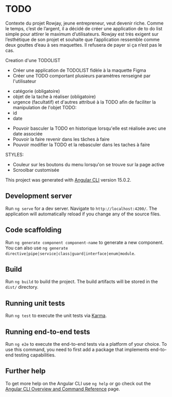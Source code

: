 # TODO

Contexte du projet
Rowjay, jeune entrepreneur, veut devenir riche. Comme le temps, c’est de l’argent, il a décidé de créer une application de to do list simple pour attirer le maximum d’utilisateurs. Rowjay est très exigent sur l’esthétique de son projet et souhaite que l’application ressemble comme deux gouttes d’eau à ses maquettes. Il refusera de payer si ça n’est pas le cas.

Creation d'une TODOLIST

* Créer une application de TODOLIST fidèle à la maquette Figma
* Créer une TODO comportant plusieurs paramètres renseigné par l'utilisateur
 - catégorie (obligatoire)
 - objet de la tache à réaliser (obligatoire)
 - urgence (facultatif)
 et d'autres attribué à la TODO afin de faciliter la manipulation de l'objet TODO:
 - id
 - date


 * Pouvoir basculer la TODO en historique lorsqu'elle est réalisée avec une date associée
 * Pouvoir la faire revenir dans les tâches à faire
 * Pouvoir modifier la TODO et la rebasculer dans les taches à faire


 STYLES:

 * Couleur sur les boutons du menu lorsqu'on se trouve sur la page active
 * Scroolbar customisée



This project was generated with [Angular CLI](https://github.com/angular/angular-cli) version 15.0.2.

## Development server

Run `ng serve` for a dev server. Navigate to `http://localhost:4200/`. The application will automatically reload if you change any of the source files.

## Code scaffolding

Run `ng generate component component-name` to generate a new component. You can also use `ng generate directive|pipe|service|class|guard|interface|enum|module`.

## Build

Run `ng build` to build the project. The build artifacts will be stored in the `dist/` directory.

## Running unit tests

Run `ng test` to execute the unit tests via [Karma](https://karma-runner.github.io).

## Running end-to-end tests

Run `ng e2e` to execute the end-to-end tests via a platform of your choice. To use this command, you need to first add a package that implements end-to-end testing capabilities.

## Further help

To get more help on the Angular CLI use `ng help` or go check out the [Angular CLI Overview and Command Reference](https://angular.io/cli) page.
